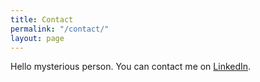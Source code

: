 ```yaml
---
title: Contact
permalink: "/contact/"
layout: page
---
```


Hello mysterious person. You can contact me on [LinkedIn](https://www.linkedin.com/in/alistair-johnstone).
